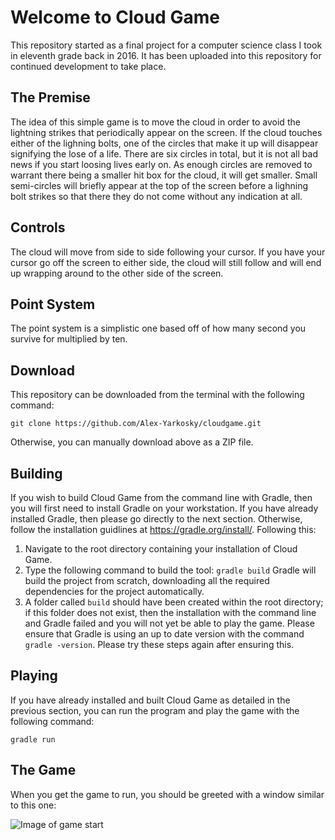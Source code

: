 # Welcome to Cloud Game

This repository started as a final project for a computer science class I took in eleventh grade back in 2016. It has been uploaded into this repository for continued development to take place.

## The Premise

The idea of this simple game is to move the cloud in order to avoid the lightning strikes that periodically appear on the screen. If the cloud touches either of the lighning bolts, one of the circles that make it up will disappear signifying the lose of a life. There are six circles in total, but it is not all bad news if you start loosing lives early on. As enough circles are removed to warrant there being a smaller hit box for the cloud, it will get smaller. Small semi-circles will briefly appear at the top of the screen before a lighning bolt strikes so that there they do not come without any indication at all.

## Controls

The cloud will move from side to side following your cursor. If you have your cursor go off the screen to either side, the cloud will still follow and will end up wrapping around to the other side of the screen.

## Point System

The point system is a simplistic one based off of how many second you survive for multiplied by ten.

## Download

This repository can be downloaded from the terminal with the following command:

``git clone https://github.com/Alex-Yarkosky/cloudgame.git``

Otherwise, you can manually download above as a ZIP file.

## Building

If you wish to build Cloud Game from the command line with Gradle, then you will first need to install Gradle on your workstation. If you have already installed Gradle, then please go directly to the next section. Otherwise, follow the installation guidlines at https://gradle.org/install/. Following this:

1. Navigate to the root directory containing your installation of Cloud Game.
2. Type the following command to build the tool: `gradle build` Gradle will build the project from scratch, downloading all the required dependencies for the project automatically.
3. A folder called `build` should have been created within the root directory; if this folder does not exist, then the installation with the command line and Gradle failed and you will not yet be able to play the game. Please ensure that Gradle is using an up to date version with the command `gradle -version`. Please try these steps again after ensuring this.

## Playing

If you have already installed and built Cloud Game as detailed in the previous section, you can run the program and play the game with the following command:

``gradle run``

## The Game

When you get the game to run, you should be greeted with a window similar to this one:

![Image of game start](https://github.com/Alex-Yarkosky/cloudgame/images/cloudgamestart.png)
